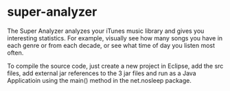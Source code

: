 super-analyzer
==============

The Super Analyzer analyzes your iTunes music library and gives you interesting statistics. For example, visually see how many songs you have in each genre or from each decade, or see what time of day you listen most often.

To compile the source code, just create a new project in Eclipse, add the src files, add external jar references to the 3 jar files and run as a Java Applicatioin using the main() method in the net.nosleep package.
